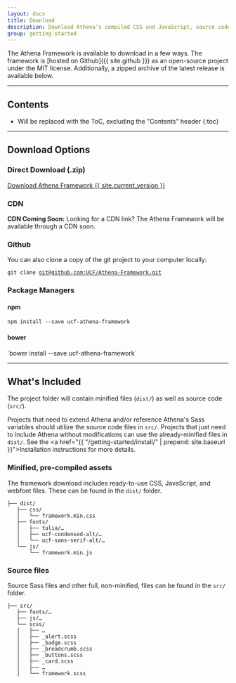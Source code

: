 ```yaml
---
layout: docs
title: Download
description: Download Athena's compiled CSS and JavaScript, source code, or include it with your favorite package manager.
group: getting-started
---
```


The Athena Framework is available to download in a few ways. The framework is [hosted on Github]({{ site.github }}) as an open-source project under the MIT license. Additionally, a zipped archive of the latest release is available below.

___

## Contents

* Will be replaced with the ToC, excluding the "Contents" header
{:toc}

___

## Download Options

<h3 class="mt-3">Direct Download (.zip)</h3>
<a href="https://github.com/UCF/Athena-Framework/archive/{{ site.current_version }}.zip">Download Athena Framework <span class="badge badge-secondary">{{ site.current_version }}</span></a>

<h3 class="mt-3">CDN</h3>
<div class="alert alert-info" role="alert">
    <strong>CDN Coming Soon:</strong> Looking for a CDN link? The Athena Framework will be available through a CDN soon.
</div>

<h3 class="mt-3">Github</h3>
You can also clone a copy of the git project to your computer locally:

<pre><code>git clone <a href="https://github.com/UCF/Athena-Framework/">git@github.com:UCF/Athena-Framework.git</a></code></pre>

<h3 class="mt-3">Package Managers</h3>

<h4 class="mt-2">npm</h4>

`npm install --save ucf-athena-framework`

<h4 class="mt-3">bower</h4>
`bower install --save ucf-athena-framework`

___

## What's Included
The project folder will contain minified files (`dist/`) as well as source code (`src/`).

Projects that need to extend Athena and/or reference Athena's Sass variables should utilize the source code files in `src/`. Projects that just need to include Athena without modifications can use the already-minified files in `dist/`. See the <a href="{{ "/getting-started/install/" | prepend: site.baseurl }}">Installation instructions</a> for more details.

### Minified, pre-compiled assets
The framework download includes ready-to-use CSS, JavaScript, and webfont files. These can be found in the `dist/` folder.

<pre><code>├── dist/
   ├── css/
   │   └── framework.min.css
   ├── fonts/
   │   ├── tulia/…
   │   ├── ucf-condensed-alt/…
   │   └── ucf-sans-serif-alt/…
   └── js/
       └── framework.min.js
</code></pre>

### Source files

Source Sass files and other full, non-minified, files can be found in the `src/` folder.

<pre><code>├── src/
   ├── fonts/…
   ├── js/…
   └── scss/
   │   ├── …
   │   ├── _alert.scss
   │   ├── _badge.scss
   │   ├── _breadcrumb.scss
   │   ├── _buttons.scss
   │   ├── _card.scss
   │   ├── …
   │   └── framework.scss
</code></pre>

